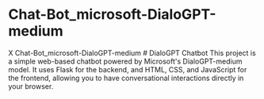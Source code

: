 # Chat-Bot_microsoft-DialoGPT-medium
X Chat-Bot_microsoft-DialoGPT-medium # DialoGPT Chatbot  This project is a simple web-based chatbot powered by Microsoft's DialoGPT-medium model. It uses Flask for the backend, and HTML, CSS, and JavaScript for the frontend, allowing you to have conversational interactions directly in your browser.
